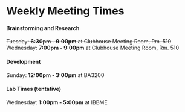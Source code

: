 # Weekly Meeting Times
#### Brainstorming and Research
~~Tuesday: **6:30pm - 9:00pm** at Clubhouse Meeting Room, Rm. 510~~
Wednesday: **7:00pm - 9:00pm** at Clubhouse Meeting Room, Rm. 510
#### Development
Sunday: **12:00pm - 3:00pm** at BA3200
#### Lab Times (tentative)
Wednesday: **1:00pm - 5:00pm** at IBBME
